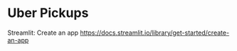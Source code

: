 # Uber Pickups

Streamlit: Create an app
https://docs.streamlit.io/library/get-started/create-an-app
